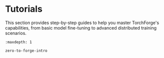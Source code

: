 # Tutorials

 This section provides step-by-step guides to help you master TorchForge's capabilities,
 from basic model fine-tuning to advanced distributed training scenarios.

```{toctree}
:maxdepth: 1

zero-to-forge-intro
```
